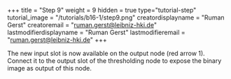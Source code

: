 +++
title = "Step 9"
weight = 9
hidden = true
type="tutorial-step"
tutorial_image = "/tutorials/b16-1/step9.png"
creatordisplayname = "Ruman Gerst"
creatoremail = "ruman.gerst@leibniz-hki.de"
lastmodifierdisplayname = "Ruman Gerst"
lastmodifieremail = "ruman.gerst@leibniz-hki.de"
+++

The new input slot is now available on the output node (red arrow 1). Connect it to the output slot of the thresholding node to expose the binary image as output of this node. 


